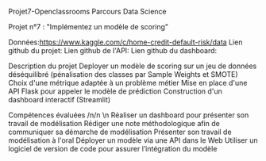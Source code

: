 Projet7-Openclassrooms
Parcours Data Science

Projet n°7 : "Implémentez un modèle de scoring"

Données:https://www.kaggle.com/c/home-credit-default-risk/data
Lien github du projet:
Lien github de l'API:
Lien github du dashboard:

Description du projet
Deployer un modèle de scoring sur un jeu de données déséquilibré (pénalisation des classes par Sample Weights et SMOTE)
Choix d'une métrique adaptée à un problème métier
Mise en place d'une API Flask pour appeler le modèle de prédiction
Construction d'un dashboard interactif (Streamlit)


Compétences évaluées /n/n \n
Réaliser un dashboard pour présenter son travail de modélisation
Rédiger une note méthodologique afin de communiquer sa démarche de modélisation
Présenter son travail de modélisation à l'oral
Déployer un modèle via une API dans le Web
Utiliser un logiciel de version de code pour assurer l’intégration du modèle
